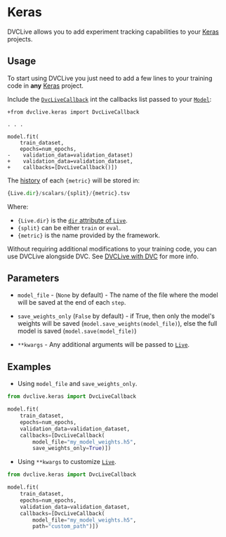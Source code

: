 # Keras

DVCLive allows you to add experiment tracking capabilities to your
[Keras](https://keras.io/) projects.

## Usage

To start using DVCLive you just need to add a few lines to your training code in
**any** [Keras](https://keras.io/) project.

Include the
[`DvcLiveCallback`](https://github.com/iterative/dvclive/blob/master/dvclive/keras.py)
int the callbacks list passed to your
[`Model`](https://keras.io/api/models/model/):

```git
+from dvclive.keras import DvcLiveCallback

. . .

model.fit(
    train_dataset,
    epochs=num_epochs,
-    validation_data=validation_dataset)
+    validation_data=validation_dataset,
+    callbacks=[DvcLiveCallback()])
```

The [history](/doc/dvclive/api-reference/live/log#step-updates) of each
`{metric}` will be stored in:

```py
{Live.dir}/scalars/{split}/{metric}.tsv
```

Where:

- `{Live.dir}` is the
  [`dir` attribute of `Live`](/doc/dvclive/api-reference/live#attributes).
- `{split}` can be either `train` or `eval`.
- `{metric}` is the name provided by the framework.

<admon type="tip">

Without requiring additional modifications to your training code, you can use
DVCLive alongside DVC. See [DVCLive with DVC](/doc/dvclive/dvclive-with-dvc) for
more info.

</admon>

## Parameters

- `model_file` - (`None` by default) - The name of the file where the model will
  be saved at the end of each `step`.

- `save_weights_only` (`False` by default) - if True, then only the model's
  weights will be saved (`model.save_weights(model_file)`), else the full model
  is saved (`model.save(model_file)`)

- `**kwargs` - Any additional arguments will be passed to
  [`Live`](/docs/dvclive/api-reference/live).

## Examples

- Using `model_file` and `save_weights_only`.

```python
from dvclive.keras import DvcLiveCallback

model.fit(
    train_dataset,
    epochs=num_epochs,
    validation_data=validation_dataset,
    callbacks=[DvcLiveCallback(
        model_file="my_model_weights.h5",
        save_weights_only=True)])
```

- Using `**kwargs` to customize [`Live`](/docs/dvclive/api-reference/live).

```python
from dvclive.keras import DvcLiveCallback

model.fit(
    train_dataset,
    epochs=num_epochs,
    validation_data=validation_dataset,
    callbacks=[DvcLiveCallback(
        model_file="my_model_weights.h5",
        path="custom_path")])
```
